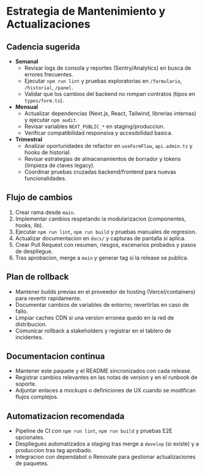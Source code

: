 # Estrategia de Mantenimiento y Actualizaciones

## Cadencia sugerida
- **Semanal**
  - Revisar logs de consola y reportes (Sentry/Analytics) en busca de errores frecuentes.
  - Ejecutar `npm run lint` y pruebas exploratorias en `/formulario`, `/historial`, `/panel`.
  - Validar que los cambios del backend no rompan contratos (tipos en `types/form.ts`).
- **Mensual**
  - Actualizar dependencias (Next.js, React, Tailwind, librerias internas) y ejecutar `npm audit`.
  - Revisar variables `NEXT_PUBLIC_*` en staging/produccion.
  - Verificar compatibilidad responsiva y accesibilidad basica.
- **Trimestral**
  - Analizar oportunidades de refactor en `useFormFlow`, `api.admin.ts` y hooks de historial.
  - Revisar estrategias de almacenamientos de borrador y tokens (limpieza de claves legacy).
  - Coordinar pruebas cruzadas backend/frontend para nuevas funcionalidades.

## Flujo de cambios
1. Crear rama desde `main`.
2. Implementar cambios respetando la modularizacion (componentes, hooks, lib).
3. Ejecutar `npm run lint`, `npm run build` y pruebas manuales de regresion.
4. Actualizar documentacion en `docs/` y capturas de pantalla si aplica.
5. Crear Pull Request con resumen, riesgos, escenarios probados y pasos de despliegue.
6. Tras aprobacion, merge a `main` y generar tag si la release se publica.

## Plan de rollback
- Mantener builds previas en el proveedor de hosting (Vercel/containers) para revertir rapidamente.
- Documentar cambios de variables de entorno; revertirlas en caso de fallo.
- Limpiar caches CDN si una version erronea quedo en la red de distribucion.
- Comunicar rollback a stakeholders y registrar en el tablero de incidentes.

## Documentacion continua
- Mantener este paquete y el README sincronizados con cada release.
- Registrar cambios relevantes en las notas de version y en el runbook de soporte.
- Adjuntar enlaces a mockups o definiciones de UX cuando se modifican flujos complejos.

## Automatizacion recomendada
- Pipeline de CI con `npm run lint`, `npm run build` y pruebas E2E opcionales.
- Despliegues automatizados a staging tras merge a `develop` (si existe) y a produccion tras tag aprobado.
- Integracion con dependabot o Renovate para gestionar actualizaciones de paquetes.

